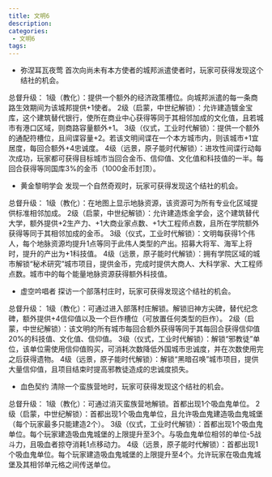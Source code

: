 ```yaml
---
title: 文明6
description:
categories:
 - 文明6
tags:
---
```


- 弥涅耳瓦夜莺
首次向尚未有本方使者的城邦派遣使者时，玩家可获得发现这个结社的机会。

总督升级：
1级（教化）：提供一个额外的经济政策槽位。向城邦派遣的每一条商路生效期间为该城邦提供+1使者。
2级（启蒙，中世纪解锁）：允许建造镀金宝库，这个建筑替代银行，使所在商业中心获得等同于其相邻加成的文化值，且若城市有港口区域，则商路容量额外+1。
3级（仪式，工业时代解锁）：提供一个额外的通配符槽位，且间谍容量+2。若该文明间谍在一个本方城市内，则该城市+1宜居度，每回合额外+4忠诚度。
4级（远景，原子能时代解锁）：进攻性间谍行动每次成功，玩家都可获得目标城市当回合金币、信仰值、文化值和科技值的一半。每回合获得等同国库3%的金币（1000金币封顶）。

- 黄金黎明学会
发现一个自然奇观时，玩家可获得发现这个结社的机会。

总督升级：
1级（教化）：在地图上显示地脉资源，该资源可为所有专业化区域提供标准相邻加成。
2级（启蒙，中世纪解锁）：允许建造炼金学会，这个建筑替代大学，额外提供+2生产力、+1大商业家点数、+1大工程师点数，且所在学院额外获得等同于其相邻加成的金币。
3级（仪式，工业时代解锁）：文明每获得1个伟人，每个地脉资源均提升1点等同于此伟人类型的产出。招募大将军、海军上将时，提升的产出为+1科技值。
4级（远景，原子能时代解锁）：拥有学院区域的城市解锁“秘术研究”城市项目，提供金币，完成时提供大商人、大科学家、大工程师点数。城市中的每个能量地脉资源获得额外科技值。

- 虚空吟唱者
探访一个部落村庄时，玩家可获得发现这个结社的机会。

总督升级：
1级（教化）：可通过进入部落村庄解锁。解锁旧神方尖碑，替代纪念碑，额外提供+4信仰值以及一个巨作槽位（可放置任何类型的巨作）。
2级（启蒙，中世纪解锁）：该文明的所有城市每回合额外获得等同于其每回合获得信仰值20%的科技值、文化值、信仰值。
3级（仪式，工业时代解锁）：解锁“邪教徒”单位，该单位需使用信仰值购买，可消耗次数降低外国城市忠诚度，并在次数使用完之后获得遗物。
4级（远景，原子能时代解锁）：解锁“黑暗召唤”城市项目，提供大量信仰值，且项目结束时提高邪教徒造成的忠诚度损失。

- 血色契约
清除一个蛮族营地时，玩家可获得发现这个结社的机会。

总督升级：
1级（教化）：可通过消灭蛮族营地解锁。首都出现1个吸血鬼单位。
2级（启蒙，中世纪解锁）：首都出现1个吸血鬼单位，且允许吸血鬼建造吸血鬼城堡（每个玩家最多只能建造2个）。
3级（仪式，工业时代解锁）：首都出现1个吸血鬼单位。每个玩家建造吸血鬼城堡的上限提升至3个。与吸血鬼单位相邻的单位-5战斗力，且吸血者掠夺消耗1点移动力。
4级（远景，原子能时代解锁）：首都出现1个吸血鬼单位。每个玩家建造吸血鬼城堡的上限提升至4个。允许玩家在吸血鬼城堡及其相邻单元格之间传送单位。